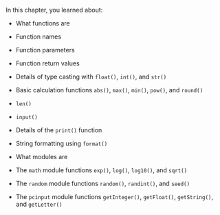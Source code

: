 In this chapter, you learned about:

-   What functions are

-   Function names

-   Function parameters

-   Function return values

-   Details of type casting with `float()`, `int()`, and `str()`

-   Basic calculation functions `abs()`, `max()`, `min()`, `pow()`, and `round()`

-   `len()`

-   `input()`

-   Details of the `print()` function

-   String formatting using `format()`

-   What modules are

-   The `math` module functions `exp()`, `log()`, `log10()`, and
    `sqrt()`

-   The `random` module functions `random()`, `randint()`, and `seed()`

-   The `pcinput` module functions `getInteger()`, `getFloat()`,
    `getString()`, and `getLetter()`

